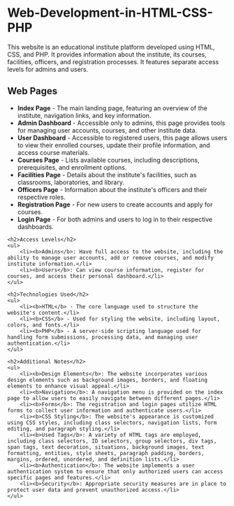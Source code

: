 # Web-Development-in-HTML-CSS-PHP
This website is an educational institute platform developed using HTML, CSS, and PHP. It provides information about the institute, its courses, facilities, officers, and registration processes. It features separate access levels for admins and users.

<h2>Web Pages</h2>
    <ul>
        <li><b>Index Page</b> - The main landing page, featuring an overview of the institute, navigation links, and key information.</li>
        <li><b>Admin Dashboard</b> - Accessible only to admins, this page provides tools for managing user accounts, courses, and other institute data.</li>
        <li><b>User Dashboard</b> - Accessible to registered users, this page allows users to view their enrolled courses, update their profile information, and access course materials.</li>
        <li><b>Courses Page</b> - Lists available courses, including descriptions, prerequisites, and enrollment options.</li>
        <li><b>Facilities Page</b> - Details about the institute's facilities, such as classrooms, laboratories, and library.</li>
        <li><b>Officers Page</b> - Information about the institute's officers and their respective roles.</li>
        <li><b>Registration Page</b> - For new users to create accounts and apply for courses.</li>
        <li><b>Login Page</b> - For both admins and users to log in to their respective dashboards.</li>
    </ul>

    <h2>Access Levels</h2>
    <ul>
        <li><b>Admins</b>: Have full access to the website, including the ability to manage user accounts, add or remove courses, and modify institute information.</li>
        <li><b>Users</b>: Can view course information, register for courses, and access their personal dashboard.</li>
    </ul>

    <h2>Technologies Used</h2>
    <ul>
        <li><b>HTML</b> - The core language used to structure the website's content.</li>
        <li><b>CSS</b> - Used for styling the website, including layout, colors, and fonts.</li>
        <li><b>PHP</b> - A server-side scripting language used for handling form submissions, processing data, and managing user authentication.</li>
    </ul>

    <h2>Additional Notes</h2>
    <ul>
        <li><b>Design Elements</b>: The website incorporates various design elements such as background images, borders, and floating elements to enhance visual appeal.</li>
        <li><b>Navigation</b>: A navigation menu is provided on the index page to allow users to easily navigate between different pages.</li>
        <li><b>Forms</b>: The registration and login pages utilize HTML forms to collect user information and authenticate users.</li>
        <li><b>CSS Styling</b>: The website's appearance is customized using CSS styles, including class selectors, navigation lists, form editing, and paragraph styling.</li>
        <li><b>Used Tags</b>: A variety of HTML tags are employed, including class selectors, ID selectors, group selectors, div tags, span tags, text decoration, situations, background images, text formatting, entities, style sheets, paragraph padding, borders, margins, ordered, unordered, and definition lists.</li>
        <li><b>Authentication</b>: The website implements a user authentication system to ensure that only authorized users can access specific pages and features.</li>
        <li><b>Security</b>: Appropriate security measures are in place to protect user data and prevent unauthorized access.</li>
    </ul>

    
